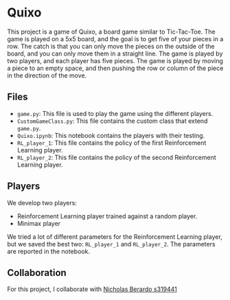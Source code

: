 # Quixo
This project is a game of Quixo, a board game similar to Tic-Tac-Toe. The game is played on a 5x5 board, and the goal 
is to get five of your pieces in a row. The catch is that you can only move the pieces on the outside of the board, and you
can only move them in a straight line. The game is played by two players, and each player has five pieces. The game is 
played by moving a piece to an empty space, and then pushing the row or column of the piece in the direction of the move.

## Files

- `game.py`: This file is used to play the game using the different players.
- `CustomGameClass.py`: This file contains the custom class that extend ``game.py``.
- `Quixo.ipynb`: This notebook contains the players with their testing.
- `RL_player_1`: This file contains the policy of the first Reinforcement Learning player.
- `RL_player_2`: This file contains the policy of the second Reinforcement Learning player.

## Players

We develop two players:
- Reinforcement Learning player trained against a random player.
- Minimax player

We tried a lot of different parameters for the Reinforcement Learning player, but we saved the best two: ``RL_player_1``
and ``RL_player_2``. The parameters are reported in the notebook.

## Collaboration
For this project, I collaborate with [Nicholas Berardo s319441](https://github.com/Niiikkkk/Computational-Intelligence/tree/main)